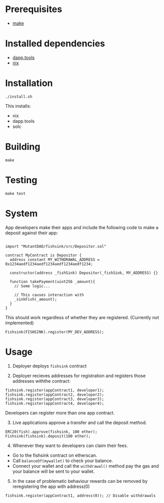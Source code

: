 # Prerequisites

- [make](https://www.gnu.org/software/make/)

# Installed dependencies

- [dapp.tools](https://github.com/dapphub/dapptools)
- [nix](https://nixos.org)

# Installation

```
./install.sh
```

This installs:

- nix
- dapp.tools
- solc

# Building

```
make
```

# Testing

```
make test
```

# System

App developers make their apps and include the following code to make a deposit against their app:

```sol

import "MutantDAO/fishsink/src/Depositor.sol"

contract MyContract is Depositor {
  address constant MY_WITHDRAWAL_ADDRESS = 0x1234aedf1234aedf1234aedf1234aedf1234;

  constructor(address _fishSink) Depositor(_fishSink, MY_ADDRESS) {}

  function takePayment(uint256 _amount){
    // Some logic...

    // This causes interaction with
    _sinkFish(_amount);
  }
}

```

This should work regardless of whether they are registered. (Currently not implemented)

```solidity
Fishsink(FISHSINK).register(MY_DEV_ADDRESS);
```

# Usage

1. Deployer deploys `fishsink` contract

2. Deployer recieves addresses for registration and registers those addresses withthe contract:

```
fishsink.register(appContract1, developer1);
fishsink.register(appContract2, developer2);
fishsink.register(appContract3, developer3);
fishsink.register(appContract4, developer4);
```

Developers can register more than one app contract.

3. Live applications approve a transfer and call the deposit method.

```sol
ERC20(fish).approve(fishsink, 100 ether);
Fishsink(fishsink).deposit(100 ether);
```

4. Whenever they want to developers can claim their fees.

- Go to the fishsink contract on etherscan.
- Call `balanceOf(mywallet)` to check your balance.
- Connect your wallet and call the `withdrawal()` method pay the gas and your balance will be sent to your wallet.

5. In the case of problematic behaviour rewards can be removed by reregistering the app with address(0)

```
fishsink.register(appContract1, address(0)); // Disable withdrawals
```
